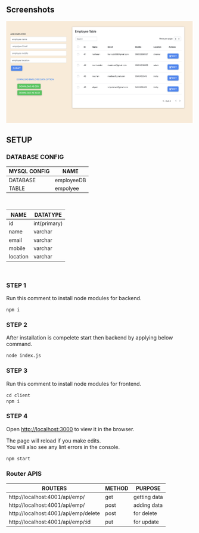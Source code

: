 ## Screenshots

![screenShots](/screenshots/dashboard.png)

## SETUP

### DATABASE CONFIG

| MYSQL CONFIG | NAME       |
| ------------ | ---------- |
| DATABASE     | employeeDB |
| TABLE        | empolyee   |

<br />

| NAME     | DATATYPE     |
| -------- | ------------ |
| id       | int(primary) |
| name     | varchar      |
| email    | varchar      |
| mobile   | varchar      |
| location | varchar      |

 <br />

### STEP 1

Run this comment to install node modules for backend.

```
npm i
```

### STEP 2

After installation is compelete start then backend by applying below command.

```
node index.js
```

### STEP 3

Run this comment to install node modules for frontend.

```
cd client
npm i
```

### STEP 4

Open [http://localhost:3000](http://localhost:3000) to view it in the browser.<br />

The page will reload if you make edits.<br />
You will also see any lint errors in the console.

```
npm start
```

### Router APIS

| ROUTERS                              | METHOD | PURPOSE      |
| ------------------------------------ | ------ | ------------ |
| http://localhost:4001/api/emp/       | get    | getting data |
| http://localhost:4001/api/emp/       | post   | adding data  |
| http://localhost:4001/api/emp/delete | post   | for delete   |
| http://localhost:4001/api/emp/:id    | put    | for update   |
